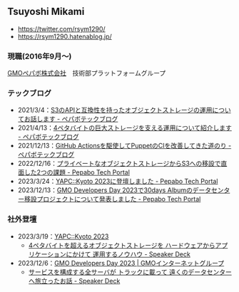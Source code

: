 ## Tsuyoshi Mikami

 - https://twitter.com/rsym1290/
 - https://rsym1290.hatenablog.jp/

### 現職(2016年9月〜)

[GMOペパボ株式会社](https://pepabo.com/)　技術部プラットフォームグループ

### テックブログ

 - 2021/3/4：[S3のAPIと互換性を持ったオブジェクトストレージの運用についてお話します \- ペパボテックブログ](https://tech.pepabo.com/2021/03/04/about-bayt/)
 - 2021/4/13：[4ペタバイトの巨大ストレージを支える運用について紹介します \- ペパボテックブログ](https://tech.pepabo.com/2021/04/13/storage_management/)
 - 2021/12/13：[GitHub Actionsを駆使してPuppetのCIを改善してきた道のり \- ペパボテックブログ](https://tech.pepabo.com/2021/12/13/puppet-ci/)
 - 2022/12/16：[プライベートなオブジェクトストレージからS3への移設で直面した2つの課題 \- Pepabo Tech Portal](https://tech.pepabo.com/2022/12/16/bayt-to-s3-goope/)
 - 2023/3/24：[YAPC::Kyoto 2023に登壇しました \- Pepabo Tech Portal](https://tech.pepabo.com/2023/03/24/yapc-kyoto-2023/)
 - 2023/12/13：[GMO Developers Day 2023で30days Albumのデータセンター移設プロジェクトについて発表しました \- Pepabo Tech Portal](https://tech.pepabo.com/2023/12/13/gmodevday-2023-infra/)

### 社外登壇

 - 2023/3/19：[YAPC::Kyoto 2023](https://yapcjapan.org/2023kyoto/)
   - [4ペタバイトを超えるオブジェクトストレージを ハードウェアからアプリケーションにかけて 運用するノウハウ \- Speaker Deck](https://speakerdeck.com/rsym1290/4petabaitowochao-eruobuziekutosutoreziwo-hadoueakaraapurikesiyonnikakete-yun-yong-surunouhau)
 - 2023/12/6：[GMO Developers Day 2023 \| GMOインターネットグループ](https://developers.gmo.jp/developersday/)
   - [サービスを構成する全サーバが トラックに載って 遠くのデータセンターへ旅立ったお話 \- Speaker Deck](https://speakerdeck.com/rsym1290/sabisuwogou-cheng-suruquan-sabaga-toratukunizai-tute-yuan-kunodetasentahelu-li-tutaohua)
